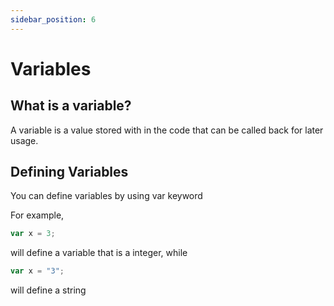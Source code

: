 ```yaml
---
sidebar_position: 6
---
```


# Variables
## What is a variable?
A variable is a value stored with in the code that can be called back for later usage.
## Defining Variables

You can define variables by using var keyword

For example,

```jsx
var x = 3;
```
will define a variable that is a integer, while

```jsx
var x = "3";
```
will define a string
